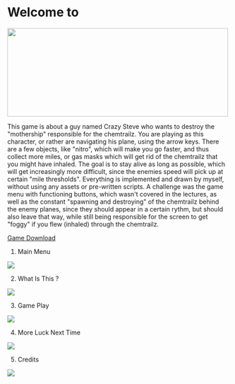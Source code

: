 # **Welcome to**

<img src="screenshots/titel.png" style="width:500px;height:200px;">

This game is about a guy named Crazy Steve who wants to destroy the "mothership" responsible for the chemtrailz.
You are playing as this character, or rather are navigating his plane, using the arrow keys.
There are a few objects, like "nitro", which will make you go faster, and thus collect more miles, or gas masks which will get rid of the 
chemtrailz that you might have inhaled. The goal is to stay alive as long as possible, which will get increasingly more difficult, since the
enemies speed will pick up at certain "mile thresholds". 
Everything is implemented and drawn by myself, without using any assets or pre-written scripts.
A challenge was the game menu with functioning buttons, which wasn't covered in the lectures, as well as the constant "spawning and destroying" of
the chemtrailz behind the enemy planes, since they should appear in a certain rythm, but should also leave that way, while still being responsible for the screen to get "foggy" if you flew (inhaled) through the chemtrailz.


<a href="https://drive.google.com/file/d/1U3x9-OcJl-YruAWwkqBgtiqrjfHdbTeo/view?usp=sharing">Game Download</a>


1. Main Menu
<img src="screenshots/menu.png">

2. What Is This ?
<img src="screenshots/how_to.png">

3. Game Play
<img src="screenshots/game.png">

4. More Luck Next Time
<img src="screenshots/end.png">

5. Credits
<img src="screenshots/credits.png">

